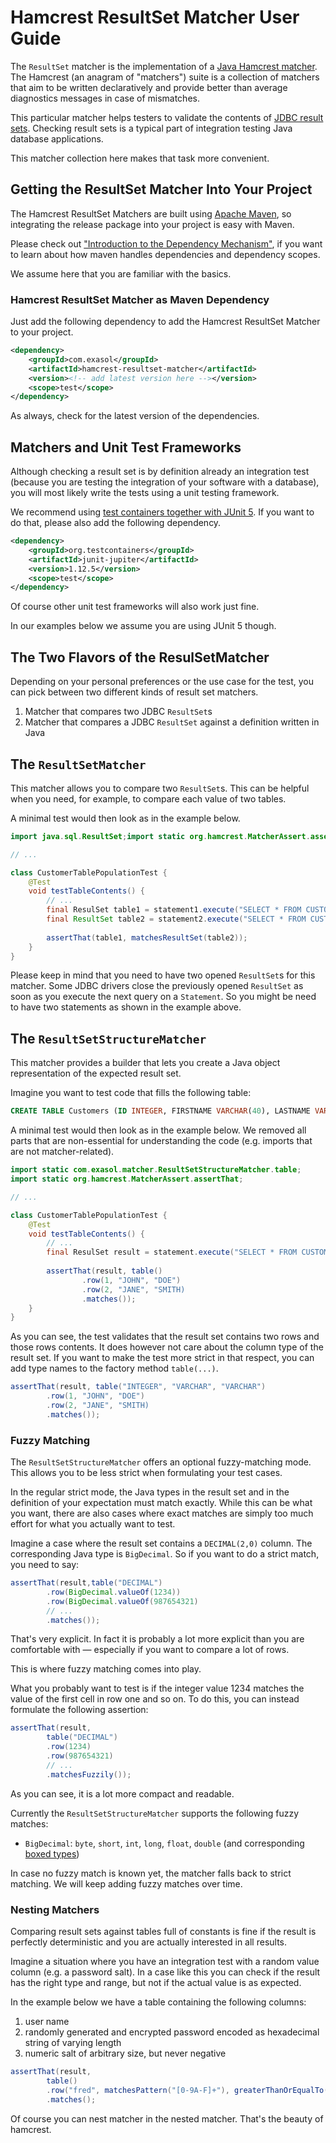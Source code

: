 # Hamcrest ResultSet Matcher User Guide

The `ResultSet` matcher is the implementation of a [Java Hamcrest matcher](JavaHamcrest). The Hamcrest (an anagram of "matchers") suite is a collection of matchers that aim to be written declaratively and provide better than average diagnostics messages in case of mismatches.

This particular matcher helps testers to validate the contents of [JDBC result sets](https://docs.oracle.com/en/java/javase/11/docs/api/java.sql/java/sql/ResultSet.html). Checking result sets is a typical part of integration testing Java database applications.

This matcher collection here makes that task more convenient.

## Getting the ResultSet Matcher Into Your Project

The Hamcrest ResultSet Matchers are built using [Apache Maven](https://maven.apache.org/), so integrating the release package into your project is easy with Maven.

Please check out ["Introduction to the Dependency Mechanism"](http://maven.apache.org/guides/introduction/introduction-to-dependency-mechanism.html), if you want to learn about how maven handles dependencies and dependency scopes.

We assume here that you are familiar with the basics.

### Hamcrest ResultSet Matcher as Maven Dependency

Just add the following dependency to add the Hamcrest ResultSet Matcher to your project.

```xml
<dependency>
    <groupId>com.exasol</groupId>
    <artifactId>hamcrest-resultset-matcher</artifactId>
    <version><!-- add latest version here --></version>
    <scope>test</scope>
</dependency>
```

As always, check for the latest version of the dependencies.

## Matchers and Unit Test Frameworks

Although checking a result set is by definition already an integration test (because you are testing the integration of your software with a database), you will most likely write the tests using a unit testing framework.

We recommend using [test containers together with JUnit 5](https://www.testcontainers.org/test_framework_integration/junit_5/). If you want to do that, please also add the following dependency.

```xml
<dependency>
    <groupId>org.testcontainers</groupId>
    <artifactId>junit-jupiter</artifactId>
    <version>1.12.5</version>
    <scope>test</scope>
</dependency>
```

Of course other unit test frameworks will also work just fine.

In our examples below we assume you are using JUnit 5 though.

## The Two Flavors of the ResulSetMatcher

Depending on your personal preferences or the use case for the test, you can pick between two different kinds of result set matchers.

1. Matcher that compares two JDBC `ResultSet`s
2. Matcher that compares a JDBC `ResultSet` against a definition written in Java

## The `ResultSetMatcher`

This matcher allows you to compare two `ResultSet`s. This can be helpful when you need, for example, to compare each value of two tables.

A minimal test would then look as in the example below.

```java
import java.sql.ResultSet;import static org.hamcrest.MatcherAssert.assertThat;

// ...

class CustomerTablePopulationTest {
    @Test
    void testTableContents() {
        // ...
        final ResulSet table1 = statement1.execute("SELECT * FROM CUSTOMERS");
        final ResultSet table2 = statement2.execute("SELECT * FROM CUSTOMERS2");
        
        assertThat(table1, matchesResultSet(table2));
    } 
}
```

Please keep in mind that you need to have two opened `ResultSet`s for this matcher. 
Some JDBC drivers close the previously opened `ResultSet` as soon as you execute the next query on a `Statement`. 
So you might be need to have two statements as shown in the example above. 

## The `ResultSetStructureMatcher`

This matcher provides a builder that lets you create a Java object representation of the expected result set.

Imagine you want to test code that fills the following table:

```sql
CREATE TABLE Customers (ID INTEGER, FIRSTNAME VARCHAR(40), LASTNAME VARCHAR(40));
```

A minimal test would then look as in the example below. We removed all parts that are non-essential for understanding the code (e.g. imports that are not matcher-related).

```java
import static com.exasol.matcher.ResultSetStructureMatcher.table;
import static org.hamcrest.MatcherAssert.assertThat;

// ...

class CustomerTablePopulationTest {
    @Test
    void testTableContents() {
        // ...
        final ResulSet result = statement.execute("SELECT * FROM CUSTOMERS");
        
        assertThat(result, table()
                .row(1, "JOHN", "DOE")
                .row(2, "JANE", "SMITH)
                .matches());
    } 
}
```

As you can see, the test validates that the result set contains two rows and those rows contents. It does however not care about the column type of the result set. If you want to make the test more strict in that respect, you can add type names to the factory method `table(...)`.

```java
assertThat(result, table("INTEGER", "VARCHAR", "VARCHAR")
        .row(1, "JOHN", "DOE")
        .row(2, "JANE", "SMITH)
        .matches());
```


### Fuzzy Matching

The `ResultSetStructureMatcher` offers an optional fuzzy-matching mode. This allows you to be less strict when formulating your test cases.

In the regular strict mode, the Java types in the result set and in the definition of your expectation must match exactly. While this can be what you want, there are also cases where exact matches are simply too much effort for what you actually want to test.

Imagine a case where the result set contains a `DECIMAL(2,0)` column. The corresponding Java type is `BigDecimal`. So if you want to do a strict match, you need to say:

```java
assertThat(result,table("DECIMAL")
        .row(BigDecimal.valueOf(1234))
        .row(BigDecimal.valueOf(987654321)
        // ...
        .matches());
```

That's very explicit. In fact it is probably a lot more explicit than you are comfortable with &mdash; especially if you want to compare a lot of rows.

This is where fuzzy matching comes into play.

What you probably want to test is if the integer value 1234 matches the value of the first cell in row one and so on. To do this, you can instead formulate the following assertion:

```java
assertThat(result,
        table("DECIMAL")
        .row(1234)
        .row(987654321)
        // ...
        .matchesFuzzily());
```

As you can see, it is a lot more compact and readable.

Currently the `ResultSetStructureMatcher` supports the following fuzzy matches:

* `BigDecimal`: `byte`, `short`, `int`, `long`, `float`, `double` (and corresponding [boxed types](https://docs.oracle.com/javase/tutorial/java/data/autoboxing.html))

In case no fuzzy match is known yet, the matcher falls back to strict matching. We will keep adding fuzzy matches over time.

### Nesting Matchers

Comparing result sets against tables full of constants is fine if the result is perfectly deterministic and you are actually interested in all results.

Imagine a situation where you have an integration test with a random value column (e.g. a password salt). In a case like this you can check if the result has the right type and range, but not if the actual value is as expected.

In the example below we have a table containing the following columns:

1. user name
1. randomly generated and encrypted password encoded as hexadecimal string of varying length
1. numeric salt of arbitrary size, but never negative

```java
assertThat(result,
        table()
        .row("fred", matchesPattern("[0-9A-F]+"), greaterThanOrEqualTo(0))
        .matches();
```

Of course you can nest matcher in the nested matcher. That's the beauty of hamcrest.